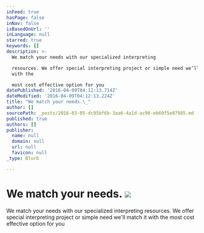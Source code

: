 ```yaml
---
inFeed: true
hasPage: false
inNav: false
isBasedOnUrl: ''
inLanguage: null
starred: true
keywords: []
description: >-
  We match your needs with our specialized interpreting

  resources. We offer special interpreting project or simple need we’ll match it
  with the

  most cost effective option for you
datePublished: '2016-04-09T04:12:13.714Z'
dateModified: '2016-04-09T04:12:13.224Z'
title: "We match your needs.\_"
author: []
sourcePath: _posts/2016-03-05-dc95bf6b-3aa6-4a1d-ac90-eb69f5e07985.md
published: true
authors: []
publisher:
  name: null
  domain: null
  url: null
  favicon: null
_type: Blurb

---
```

# We match your needs. ![](https://the-grid-user-content.s3-us-west-2.amazonaws.com/18d28e2a-fde5-4a64-9d30-c9878ceffda8.jpg)

We match your needs with our specialized interpreting
resources. We offer special interpreting project or simple need we'll match it with the
most cost effective option for you